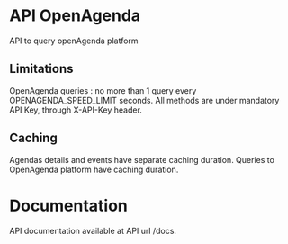 # API OpenAgenda
API to query openAgenda platform

## Limitations
OpenAgenda queries : no more than 1 query every OPENAGENDA_SPEED_LIMIT seconds.
All methods are under mandatory API Key, through X-API-Key header.

## Caching
Agendas details and events have separate caching duration.
Queries to OpenAgenda platform have caching duration.

# Documentation
API documentation available at API url /docs.
